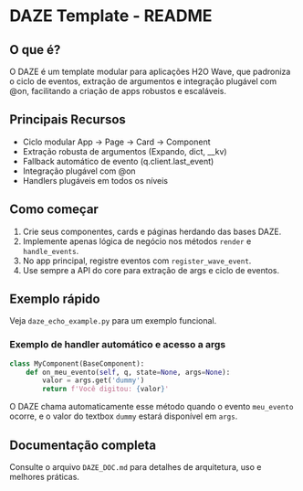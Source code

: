 # DAZE Template - README

## O que é?
O DAZE é um template modular para aplicações H2O Wave, que padroniza o ciclo de eventos, extração de argumentos e integração plugável com @on, facilitando a criação de apps robustos e escaláveis.

## Principais Recursos
- Ciclo modular App → Page → Card → Component
- Extração robusta de argumentos (Expando, dict, __kv)
- Fallback automático de evento (q.client.last_event)
- Integração plugável com @on
- Handlers plugáveis em todos os níveis

## Como começar
1. Crie seus componentes, cards e páginas herdando das bases DAZE.
2. Implemente apenas lógica de negócio nos métodos `render` e `handle_events`.
3. No app principal, registre eventos com `register_wave_event`.
4. Use sempre a API do core para extração de args e ciclo de eventos.

## Exemplo rápido
Veja `daze_echo_example.py` para um exemplo funcional.

### Exemplo de handler automático e acesso a args
```python
class MyComponent(BaseComponent):
	def on_meu_evento(self, q, state=None, args=None):
		valor = args.get('dummy')
		return f'Você digitou: {valor}'
```
O DAZE chama automaticamente esse método quando o evento `meu_evento` ocorre, e o valor do textbox `dummy` estará disponível em `args`.

## Documentação completa
Consulte o arquivo `DAZE_DOC.md` para detalhes de arquitetura, uso e melhores práticas.
